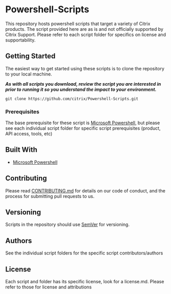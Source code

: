 # Powershell-Scripts

This repository hosts powershell scripts that target a variety of Citrix products. The script provided here are as is and not officially supported by Citrix Support. Please refer to each script folder for specifics on license and supportability.

## Getting Started

The easiest way to get started using these scripts is to clone the repository to your local machine. 

***As with all scripts you download, review the script you are interested in prior to running it so you understand the impact to your environment.***

```
git clone https://github.com/citrix/Powershell-Scripts.git
```

### Prerequisites

The base prerequisite for these script is [Microsoft Powershell](https://msdn.microsoft.com/powershell), but please see each individual script folder for specific script prerequisites (product, API access, tools, etc)

## Built With

* [Microsoft Powershell](https://msdn.microsoft.com/powershell)

## Contributing

Please read [CONTRIBUTING.md](CONTRIBUTING.md) for details on our code of conduct, and the process for submitting pull requests to us.

## Versioning

Scripts in the repository should use  [SemVer](http://semver.org/) for versioning. 

## Authors

See the individual script folders for the specific script contributors/authors

## License

Each script and folder has its specific license, look for a license.md. Please refer to those for license and attributions

